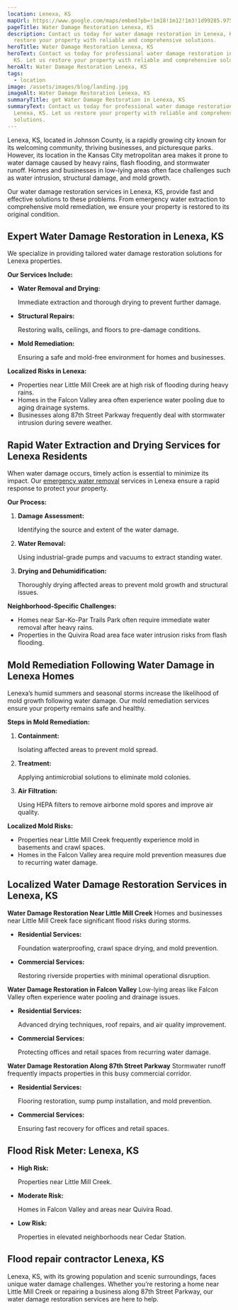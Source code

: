 ```yaml
---
location: Lenexa, KS
mapUrl: https://www.google.com/maps/embed?pb=!1m18!1m12!1m3!1d99285.97549728025!2d-94.88955515804228!3d38.953984459906984!2m3!1f0!2f0!3f0!3m2!1i1024!2i768!4f13.1!3m3!1m2!1s0x87c0941f1e2799ad%3A0x3262f5887c5f490b!2sLenexa%2C%20KS!5e0!3m2!1sen!2sus!4v1735698402018!5m2!1sen!2sus
pageTitle: Water Damage Restoration Lenexa, KS
description: Contact us today for water damage restoration in Lenexa, KS. Let us
  restore your property with reliable and comprehensive solutions.
heroTitle: Water Damage Restoration Lenexa, KS
heroText: Contact us today for professional water damage restoration in Lenexa,
  KS. Let us restore your property with reliable and comprehensive solutions.
heroAlt: Water Damage Restoration Lenexa, KS
tags:
  - location
image: /assets/images/blog/landing.jpg
imageAlt: Water Damage Restoration Lenexa, KS
summaryTitle: get Water Damage Restoration in Lenexa, KS
summaryText: Contact us today for professional water damage restoration in
  Lenexa, KS. Let us restore your property with reliable and comprehensive
  solutions.
---
```

Lenexa, KS, located in Johnson County, is a rapidly growing city known for its welcoming community, thriving businesses, and picturesque parks. However, its location in the Kansas City metropolitan area makes it prone to water damage caused by heavy rains, flash flooding, and stormwater runoff. Homes and businesses in low-lying areas often face challenges such as water intrusion, structural damage, and mold growth.

Our water damage restoration services in Lenexa, KS, provide fast and effective solutions to these problems. From emergency water extraction to comprehensive mold remediation, we ensure your property is restored to its original condition.

## **Expert Water Damage Restoration in Lenexa, KS**

We specialize in providing tailored water damage restoration solutions for Lenexa properties.

**Our Services Include:**

* **Water Removal and Drying:**

   Immediate extraction and thorough drying to prevent further damage.
* **Structural Repairs:**

   Restoring walls, ceilings, and floors to pre-damage conditions.
* **Mold Remediation:**

   Ensuring a safe and mold-free environment for homes and businesses.

**Localized Risks in Lenexa:**

* Properties near Little Mill Creek are at high risk of flooding during heavy rains.
* Homes in the Falcon Valley area often experience water pooling due to aging drainage systems.
* Businesses along 87th Street Parkway frequently deal with stormwater intrusion during severe weather.

## **Rapid Water Extraction and Drying Services for Lenexa Residents**

When water damage occurs, timely action is essential to minimize its impact. Our [emergency water removal](/blog/protect-your-hutchinson-home-from-future-sewage-backups) services in Lenexa ensure a rapid response to protect your property.

**Our Process:**

1. **Damage Assessment:**

   Identifying the source and extent of the water damage.
2. **Water Removal:**

   Using industrial-grade pumps and vacuums to extract standing water.
3. **Drying and Dehumidification:**

   Thoroughly drying affected areas to prevent mold growth and structural issues.

**Neighborhood-Specific Challenges:**

* Homes near Sar-Ko-Par Trails Park often require immediate water removal after heavy rains.
* Properties in the Quivira Road area face water intrusion risks from flash flooding.

## **Mold Remediation Following Water Damage in Lenexa Homes**

Lenexa’s humid summers and seasonal storms increase the likelihood of mold growth following water damage. Our mold remediation services ensure your property remains safe and healthy.

**Steps in Mold Remediation:**

1. **Containment:**

   Isolating affected areas to prevent mold spread.
2. **Treatment:**

   Applying antimicrobial solutions to eliminate mold colonies.
3. **Air Filtration:**

   Using HEPA filters to remove airborne mold spores and improve air quality.

**Localized Mold Risks:**

* Properties near Little Mill Creek frequently experience mold in basements and crawl spaces.
* Homes in the Falcon Valley area require mold prevention measures due to recurring water damage.

## **Localized Water Damage Restoration Services in Lenexa, KS**

**Water Damage Restoration Near Little Mill Creek**
Homes and businesses near Little Mill Creek face significant flood risks during storms.

* **Residential Services:**

   Foundation waterproofing, crawl space drying, and mold prevention.
* **Commercial Services:**

   Restoring riverside properties with minimal operational disruption.

**Water Damage Restoration in Falcon Valley**
Low-lying areas like Falcon Valley often experience water pooling and drainage issues.

* **Residential Services:**

   Advanced drying techniques, roof repairs, and air quality improvement.
* **Commercial Services:**

   Protecting offices and retail spaces from recurring water damage.

**Water Damage Restoration Along 87th Street Parkway**
Stormwater runoff frequently impacts properties in this busy commercial corridor.

* **Residential Services:**

   Flooring restoration, sump pump installation, and mold prevention.
* **Commercial Services:**

   Ensuring fast recovery for offices and retail spaces.

## **Flood Risk Meter: Lenexa, KS**

* **High Risk:**

   Properties near Little Mill Creek.
* **Moderate Risk:**

   Homes in Falcon Valley and areas near Quivira Road.
* **Low Risk:**

   Properties in elevated neighborhoods near Cedar Station.

## **Flood repair contractor Lenexa, KS**

Lenexa, KS, with its growing population and scenic surroundings, faces unique water damage challenges. Whether you’re restoring a home near Little Mill Creek or repairing a business along 87th Street Parkway, our water damage restoration services are here to help.
